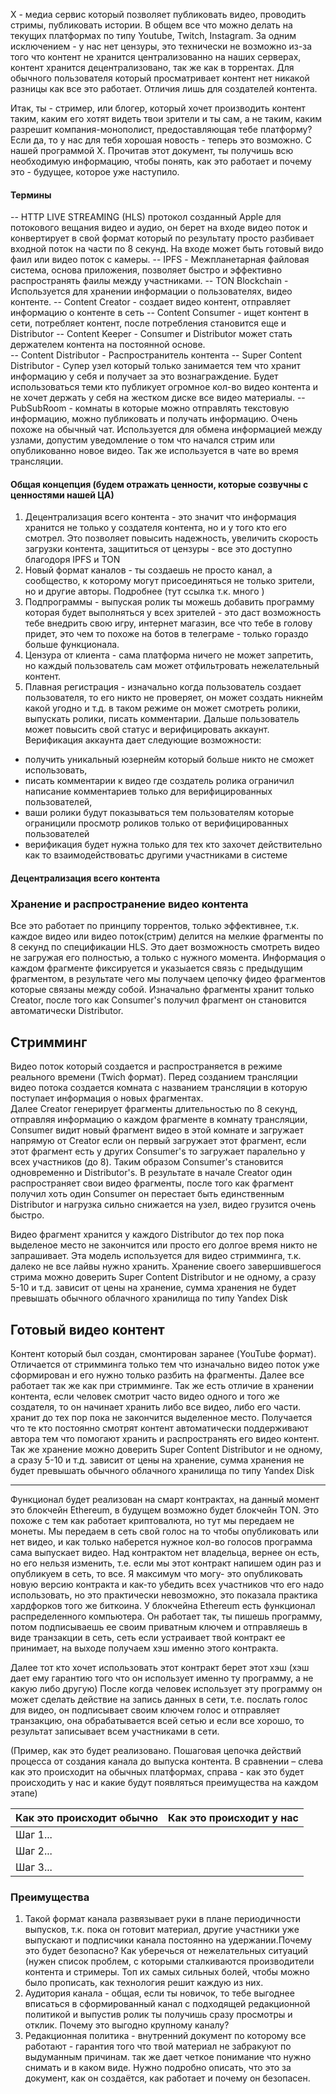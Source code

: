 X - медиа сервис который позволяет публиковать видео, проводить стримы, публиковать истории. В общем все что можно делать на текущих платформах по типу Youtube, Twitch, Instagram. За одним исключением - у нас нет цензуры, это технически не возможно из-за того что контент не хранится централизованно на наших серверах, контент хранится децентрализовано, так же как в торрентах. 
Для обычного пользователя который просматривает контент нет никакой разницы как все это работает. Отличия лишь для создателей контента.

Итак, ты - стример, или блогер, который хочет производить контент таким, каким его хотят видеть твои зрители и ты сам, а не таким, каким разрешит компания-монополист, предоставляющая тебе платформу? Если да, то у нас для тебя хорошая новость - теперь это возможно. С нашей программой Х.
Прочитав этот документ, ты получишь всю необходимую информацию, чтобы понять, как это работает и почему это - будущее, которое уже наступило.

#### Термины
-- HTTP LIVE STREAMING (HLS) протокол созданный Apple для потокового вещания видео и аудио, он берет на входе видео поток и конвертирует в свой формат который по результату просто разбивает входной поток на части по 8 секунд. На входе может быть готовый видо фаил или видео поток с камеры. 
-- IPFS - Межпланетарная файловая система, основа приложения, позволяет быстро и эффективно распространять фаилы между участниками. 
-- TON Blockchain - Используется для хранении информации о пользователях, видео контенте.
-- Content Сreator - создает видео контент, отправляет информацию о контенте в сеть
-- Content Сonsumer - ищет контент в сети, потребляет контент, после потребления становится еще и Distributor
-- Content Keeper - Сonsumer и Distributor может стать держателем контента на постоянной основе.  
-- Content Distributor - Распространитель контента
-- Super Content Distributor - Супер узел который только занимается тем что хранит информацию у себя и получает за это вознаграждение. Будет использоваться теми кто публикует огромное кол-во видео контента и не хочет держать у себя на жестком диске все видео материалы. 
-- PubSubRoom - комнаты в которые можно отправлять текстовую информацию, можно публиковать и получать информацию. Очень похоже на обычный чат. Используется для обмена информацией между узлами, допустим уведомление о том что начался стрим или опубликованно новое видео. Так же используется в чате во время трансляции. 

#### Общая концепция (будем отражать ценности, которые созвучны с ценностями нашей ЦА)

1. Децентрализация всего контента - это значит что информация хранится не только у создателя контента, но и у того кто его смотрел. Это позволяет повысить надежность, увеличить скорость загрузки контента, защититься от цензуры - все это доступно благодоря IPFS и TON
2. Новый формат каналов - ты создаешь не просто канал, а сообщество, к которому могут присоединяться не только зрители, но и другие авторы. Подробнее (тут ссылка т.к. много )
3. Подпрограммы - выпуская ролик ты можешь добавить программу которая будет выполняться у всех зрителей - это даст возможность тебе внедрить свою игру, интернет магазин, все что тебе в голову придет, это чем то похоже на ботов в телеграме - только гораздо больше функционала.
4. Цензура от клиента - сама платформа ничего не может запретить, но каждый пользователь сам может отфильтровать нежелательный контент. 
5. Плавная регистрация - изначально когда пользователь создает пользователя, то его никто не проверяет, он может создать никнейм какой угодно и т.д. в таком режиме он может смотреть ролики, выпускать ролики, писать комментарии. Дальше пользователь может повысить свой статус и верифицировать аккаунт. Верификация аккаунта дает следующие возможности: 
 - получить уникальный юзернейм который больше никто не сможет использовать, 
 - писать комментарии к видео где создатель ролика ограничил написание комментариев только для верифицированных пользователей, 
 - ваши ролики будут показываться тем пользователям которые ограницили просмотр роликов только от верифицированных пользователей
 - верификация будет нужна только для тех кто захочет действительно как то взаимодействоватьс другими участниками в системе

#### Децентрализация всего контента

### Хранение и распространение видео контента
Все это работает по принципу торрентов, только эффективнее, т.к. каждое видео или видео поток(стрим) делится на мелкие фрагменты по 8 секунд по спецификации HLS. Это дает возможность смотреть видео не загружая его полностью, а только с нужного момента. 
Информация о каждом фрагменте фиксируется и указыается связь с предыдущим фрагментом, в результате чего мы получаем цепочку фидео фрагментов которые связаны между собой. Изначально фрагменты хранит только Creator, после того как Consumer's получил фрагмент он становится автоматически Distributor. 



## Стримминг
Видео поток который создается и распространяется в режиме реального времени (Twich формат).
Перед созданием трансляции видео потока создается комната с названием трансляции в которую поступает информация о новых фрагментах.  
Далее Creator генерирует фрагменты длительностью по 8 секунд, отправляя информацию о каждом фрагменте в комнату трансляции, Consumer видит новый фрагмент видео в этой комнате и загружает напрямую от Creator если он первый загружает этот фрагмент, если этот фрагмент есть у других Consumer's то загружает паралельно у всех участников (до 8). Таким образом Consumer's становится одновременно и Distributor's. В результате в начале Creator один распространяет свои видео фрагменты, после того как фрагмент получил хоть один Consumer он перестает быть единственным Distributor и нагрузка сильно снижается на узел, видео грузится очень быстро. 

Видео фрагмент хранится у каждого Distributor до тех пор пока выделеное место не закончится или просто его долгое время никто не запрашивает. Эта модель используется для видео стримминга, т.к. далеко не все лайвы нужно хранить. 
Хранение своего завершившегося стрима можно доверить Super Content Distributor и не одному, а сразу 5-10 и т.д. зависит от цены на хранение, сумма хранения не будет превышать обычного облачного хранилища по типу Yandex Disk  

## Готовый видео контент
Контент который был создан, смонтирован заранее (YouTube формат).  
Отличается от стримминга только тем что изначально видео поток уже сформирован и его нужно только разбить на фрагменты. Далее все работает так же как при стримминге.
Так же есть отличие в хранении контента, если человек смотрит часто видео одного и того же создателя, то он начинает хранить либо все видео, либо его части. хранит до тех пор пока не закончится выделенное место. Получается что те кто постоянно смотрят контент автоматически поддерживают автора тем что помогают хранить и распространять его видео контент.  
Так же хранение можно доверить Super Content Distributor и не одному, а сразу 5-10 и т.д. зависит от цены на хранение, сумма хранения не будет превышать обычного облачного хранилища по типу Yandex Disk  


























--------------------------

Функционал будет реализован на смарт контрактах, на данный момент это блокчейн Ethereum, в будущем возможно будет блокчейн TON. Это похоже с тем как работает криптовалюта, но тут мы передаем не монеты. Мы передаем в сеть свой голос на то чтобы опубликовать или нет видео, и как только наберется нужное кол-во голосов программа сама выпускает видео. Над контрактом нет владельца, вернее он есть, но его нельзя изменить, т.е. если мы этот контракт напишем один раз и опубликуем в сеть, то все. Я максимум что могу- это опубликовать новую версию контракта и как-то убедить всех  участников что его надо использовать, но это практически невозможно, это показала практика хардфорков того же биткоина.
У блокчейна Ethereum есть функционал распределенного компьютера. Он работает так, ты пишешь программу, потом подписываешь ее своим приватным ключем и отправляешь в виде транзакции в сеть, сеть если устраивает твой контракт ее принимает, на выходе получаем хэш именно этого контракта.

Далее тот кто хочет использовать этот контракт берет этот хэш (хэш дает ему гарантию того что он использует именно ту программу, а не какую либо другую)
После когда человек использует эту программу он может сделать действие на запись данных в сети, т.е. послать голос для видео, он подписывает своим ключем голос и отправляет транзакцию, она обрабатывается всей сетью и если все хорошо, то результат записывает всем участниками в сети.

(Пример, как это будет реализовано. Пошаговая цепочка действий процесса от создания канала до выпуска контента. В сравнении – слева как это происходит на обычных платформах, справа - как это будет происходить у нас и какие будут появляться преимущества на каждом этапе)


| Как это происходит обычно  | Как это происходит у нас  |
| :------------ |:---------------:|
| Шаг 1...      |  |
| Шаг 2...      |        |
| Шаг 3...      |         |

### Преимущества 

1. Такой формат канала развязывает руки в плане периодичности выпусков, т.к. пока он готовит материал, другие участники уже выпускают и подписчики канала постоянно на удержании.Почему это будет безопасно? Как уберечься от нежелательных ситуаций (нужен список проблем, с которыми сталкиваются производители контента и стримеры. Топ их самых сильных болей, чтобы можно было прописать, как технология решит каждую из них.
2. Аудитория канала - общая, если ты новичок, то тебе выгоднее вписаться в сформированный канал с подходящей редакционной политикой и выпустив ролик ты получишь сразу просмотры и отклик. Почему это выгодно крупному каналу? 
3. Редакционная политика - внутренний документ по которому все работают - гарантия того что твой материал не забракуют по выдуманным причинам. так же дает четкое понимание что нужно снимать и в каком виде. Нужно подробно описать, что это за документ, как он создаётся, как работает и почему он безопасен.

 



